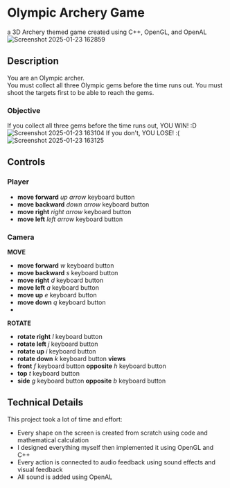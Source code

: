 # Olympic Archery Game
a 3D Archery themed game created using C++, OpenGL, and OpenAL
![Screenshot 2025-01-23 162859](https://github.com/user-attachments/assets/b52f1d34-6439-4994-a8df-139fce2fea54)

## Description
You are an Olympic archer. <br>
You must collect all three Olympic gems before the time runs out.
You must shoot the targets first to be able to reach the gems.

### Objective
If you collect all three gems before the time runs out, YOU WIN! :D
![Screenshot 2025-01-23 163104](https://github.com/user-attachments/assets/7601aa29-838c-41a3-b18d-6d6529656175)
If you don't, YOU LOSE! :(
![Screenshot 2025-01-23 163125](https://github.com/user-attachments/assets/fef7f178-1daa-4074-b59b-c94259baa0b7)

## Controls
### Player
- **move forward** _up arrow_ keyboard button
- **move backward** _down arrow_ keyboard button
- **move right** _right arrow_ keyboard button
- **move left** _left arrow_ keyboard button
### Camera<br>
**MOVE**
- **move forward** _w_ keyboard button
- **move backward** _s_ keyboard button
- **move right** _d_ keyboard button
- **move left** _a_ keyboard button
- **move up** _e_ keyboard button
- **move down** _q_ keyboard button
- <br>
**ROTATE**
- **rotate right** _l_ keyboard button
- **rotate left** _j_ keyboard button
- **rotate up** _i_ keyboard button
- **rotate down** _k_ keyboard button
**views**
- **front** _f_ keyboard button **opposite** _h_ keyboard button
- **top** _t_ keyboard button 
- **side** _g_ keyboard button **opposite** _b_ keyboard button
  

## Technical Details
This project took a lot of time and effort:
- Every shape on the screen is created from scratch using code and mathematical calculation
- I designed everything myself then implemented it using OpenGL and C++
- Every action is connected to audio feedback using sound effects and visual feedback
- All sound is added using OpenAL

